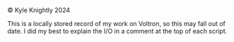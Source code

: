 © Kyle Knightly 2024

This is a locally stored record of my work on Voltron, so this may fall out of date.
I did my best to explain the I/O in a comment at the top of each script.
